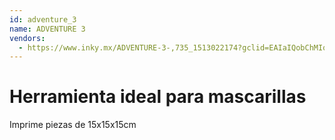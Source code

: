 ```yaml
---
id: adventure_3
name: ADVENTURE 3
vendors:
  - https://www.inky.mx/ADVENTURE-3-,735_1513022174?gclid=EAIaIQobChMIqZ_T562v6AIVwRd9Ch3oaAcIEAQYAiABEgJPGPD_BwE
---
```


# Herramienta ideal para mascarillas

Imprime piezas de 15x15x15cm
